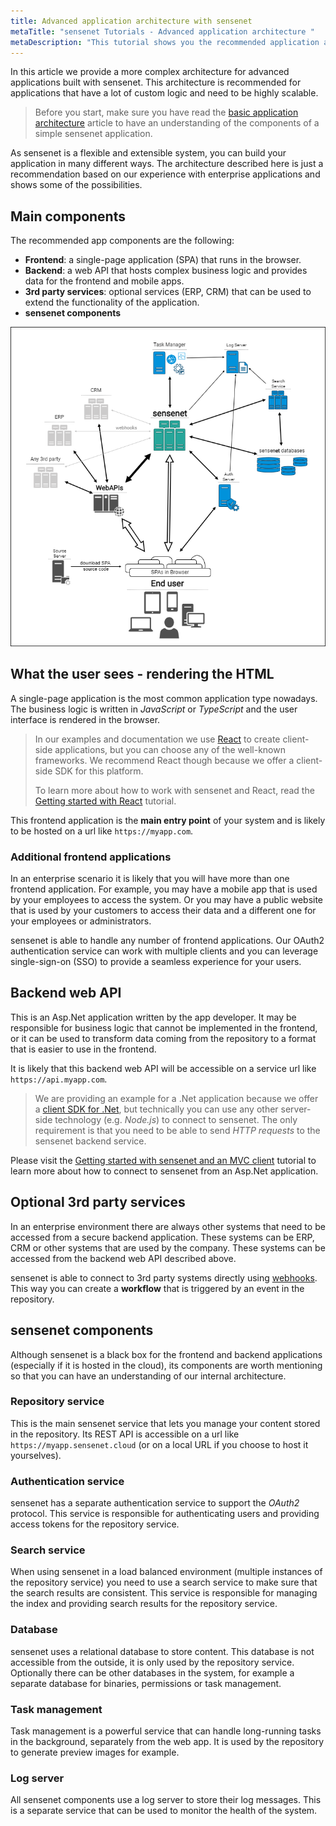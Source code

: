 ```yaml
---
title: Advanced application architecture with sensenet
metaTitle: "sensenet Tutorials - Advanced application architecture "
metaDescription: "This tutorial shows you the recommended application architecture for advanced applications built with sensenet."
---
```


In this article we provide a more complex architecture for advanced applications built with sensenet. This architecture is recommended for applications that have a lot of custom logic and need to be highly scalable.

> Before you start, make sure you have read the [basic application architecture](/tutorials/getting-started/01-basic-application-architecture) article to have an understanding of the components of a simple sensenet application.

As sensenet is a flexible and extensible system, you can build your application in many different ways. The architecture described here is just a recommendation based on our experience with enterprise applications and shows some of the possibilities.

## Main components
The recommended app components are the following:

- **Frontend**: a single-page application (SPA) that runs in the browser.
- **Backend**: a web API that hosts complex business logic and provides data for the frontend and mobile apps.
- **3rd party services**: optional services (ERP, CRM) that can be used to extend the functionality of the application.
- **sensenet components**

![Advanced application architecture](architecture-images/architecture-advanced.png)

## What the user sees - rendering the HTML
A single-page application is the most common application type nowadays. The business logic is written in _JavaScript_ or _TypeScript_ and the user interface is rendered in the browser.

> In our examples and documentation we use [React](https://react.dev) to create client-side applications, but you can choose any of the well-known frameworks. We recommend React though because we offer a client-side SDK for this platform.
> 
> To learn more about how to work with sensenet and React, read the [Getting started with React](/tutorials/getting-started/getting-started-with-react) tutorial.

This frontend application is the **main entry point** of your system and is likely to be hosted on a url like `https://myapp.com`.

### Additional frontend applications
In an enterprise scenario it is likely that you will have more than one frontend application. For example, you may have a mobile app that is used by your employees to access the system. Or you may have a public website that is used by your customers to access their data and a different one for your employees or administrators.

sensenet is able to handle any number of frontend applications. Our OAuth2 authentication service can work with multiple clients and you can leverage single-sign-on (SSO) to provide a seamless experience for your users.

## Backend web API
This is an Asp.Net application written by the app developer. It may be responsible for business logic that cannot be implemented in the frontend, or it can be used to transform data coming from the repository to a format that is easier to use in the frontend.

It is likely that this backend web API will be accessible on a service url like `https://api.myapp.com`.

> We are providing an example for a .Net application because we offer a [client SDK for .Net](/tutorials/getting-started/getting-started-dotnet), but technically you can use any other server-side technology (e.g. _Node.js_) to connect to sensenet. The only requirement is that you need to be able to send _HTTP requests_ to the sensenet backend service.

Please visit the [Getting started with sensenet and an MVC client](/tutorials/getting-started/getting-started-mvc-client) tutorial to learn more about how to connect to sensenet from an Asp.Net application.

## Optional 3rd party services
In an enterprise environment there are always other systems that need to be accessed from a secure backend application. These systems can be ERP, CRM or other systems that are used by the company. These systems can be accessed from the backend web API described above.

sensenet is able to connect to 3rd party systems directly using [webhooks](/concepts/webhooks). This way you can create a **workflow** that is triggered by an event in the repository.

## sensenet components
Although sensenet is a black box for the frontend and backend applications (especially if it is hosted in the cloud), its components are worth mentioning so that you can have an understanding of our internal architecture.

### Repository service
This is the main sensenet service that lets you manage your content stored in the repository. Its REST API is accessible on a url like `https://myapp.sensenet.cloud` (or on a local URL if you choose to host it yourselves).

### Authentication service
sensenet has a separate authentication service to support the _OAuth2_ protocol. This service is responsible for authenticating users and providing access tokens for the repository service.

### Search service
When using sensenet in a load balanced environment (multiple instances of the repository service) you need to use a search service to make sure that the search results are consistent. This service is responsible for managing the index and providing search results for the repository service.

### Database
sensenet uses a relational database to store content. This database is not accessible from the outside, it is only used by the repository service. Optionally there can be other databases in the system, for example a separate database for binaries, permissions or task management.

### Task management
Task management is a powerful service that can handle long-running tasks in the background, separately from the web app. It is used by the repository to generate preview images for example.

### Log server
All sensenet components use a log server to store their log messages. This is a separate service that can be used to monitor the health of the system.